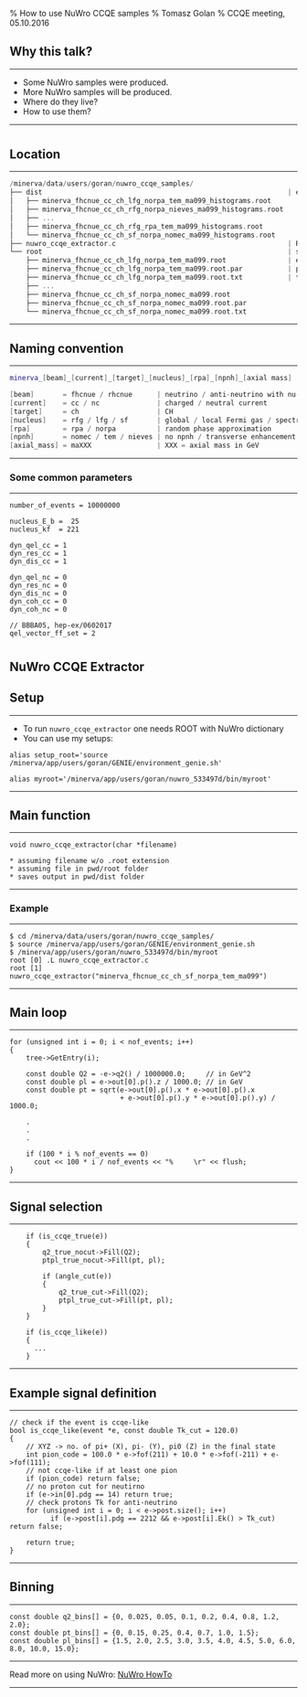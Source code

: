 % How to use NuWro CCQE samples
% Tomasz Golan
% CCQE meeting, 05.10.2016

## Why this talk?

---

* Some NuWro samples were produced.
* More NuWro samples will be produced.
* Where do they live?
* How to use them?

---

#

## Location

---

```cpp
/minerva/data/users/goran/nuwro_ccqe_samples/
├── dist                                                            | extracted histograms
│   ├── minerva_fhcnue_cc_ch_lfg_norpa_tem_ma099_histograms.root
│   ├── minerva_fhcnue_cc_ch_rfg_norpa_nieves_ma099_histograms.root
│   ├── ...
│   ├── minerva_fhcnue_cc_ch_rfg_rpa_tem_ma099_histograms.root
│   └── minerva_fhcnue_cc_ch_sf_norpa_nomec_ma099_histograms.root
├── nuwro_ccqe_extractor.c                                          | ROOT macro
└── root                                                            | simulation outputs
    ├── minerva_fhcnue_cc_ch_lfg_norpa_tem_ma099.root               | event tree
    ├── minerva_fhcnue_cc_ch_lfg_norpa_tem_ma099.root.par           | parameters
    ├── minerva_fhcnue_cc_ch_lfg_norpa_tem_ma099.root.txt           | total cross section
    ├── ...
    ├── minerva_fhcnue_cc_ch_sf_norpa_nomec_ma099.root
    ├── minerva_fhcnue_cc_ch_sf_norpa_nomec_ma099.root.par
    └── minerva_fhcnue_cc_ch_sf_norpa_nomec_ma099.root.txt
```

---

## Naming convention

---

```cpp
minerva_[beam]_[current]_[target]_[nucleus]_[rpa]_[npnh]_[axial mass]

[beam]       = fhcnue / rhcnue      | neutrino / anti-neutrino with nu-e constraint
[current]    = cc / nc              | charged / neutral current
[target]     = ch                   | CH
[nucleus]    = rfg / lfg / sf       | global / local Fermi gas / spectral function
[rpa]        = rpa / norpa          | random phase approximation
[npnh]       = nomec / tem / nieves | no npnh / transverse enhancement / Nieves et al
[axial_mass] = maXXX                | XXX = axial mass in GeV
```

---

### Some common parameters

---

<div class='left'>

```
number_of_events = 10000000

nucleus_E_b =  25
nucleus_kf  = 221

dyn_qel_cc = 1
dyn_res_cc = 1
dyn_dis_cc = 1
```
</div>
<div class='right'>

```
dyn_qel_nc = 0
dyn_res_nc = 0
dyn_dis_nc = 0
dyn_coh_cc = 0
dyn_coh_nc = 0

// BBBA05, hep-ex/0602017
qel_vector_ff_set = 2
```
</div>

#

## NuWro CCQE Extractor

## Setup

---

* To run `nuwro_ccqe_extractor` one needs ROOT with NuWro dictionary
* You can use my setups:

```
alias setup_root='source /minerva/app/users/goran/GENIE/environment_genie.sh'

alias myroot='/minerva/app/users/goran/nuwro_533497d/bin/myroot'
```

---

## Main function

---

<pre><code class="cpp">void nuwro_ccqe_extractor(char *filename)

* assuming filename w/o .root extension
* assuming file in pwd/root folder
* saves output in pwd/dist folder
</code></pre>

---

<h3> Example </h3>

---

<pre><code class="bash">$ cd /minerva/data/users/goran/nuwro_ccqe_samples/
$ source /minerva/app/users/goran/GENIE/environment_genie.sh
$ /minerva/app/users/goran/nuwro_533497d/bin/myroot
root [0] .L nuwro_ccqe_extractor.c
root [1] nuwro_ccqe_extractor("minerva_fhcnue_cc_ch_sf_norpa_tem_ma099")
</code></pre>

---

## Main loop

---

```
for (unsigned int i = 0; i < nof_events; i++)
{
    tree->GetEntry(i);

    const double Q2 = -e->q2() / 1000000.0;     // in GeV^2
    const double pl = e->out[0].p().z / 1000.0; // in GeV
    const double pt = sqrt(e->out[0].p().x * e->out[0].p().x
                           + e->out[0].p().y * e->out[0].p().y) / 1000.0;

    .
    .
    .

    if (100 * i % nof_events == 0)
      cout << 100 * i / nof_events << "%     \r" << flush;
}
```

---

## Signal selection

---

<pre><code class="cpp">    if (is_ccqe_true(e))
    {
        q2_true_nocut->Fill(Q2);
        ptpl_true_nocut->Fill(pt, pl);

        if (angle_cut(e))
        {
            q2_true_cut->Fill(Q2);
            ptpl_true_cut->Fill(pt, pl);
        }
    }

    if (is_ccqe_like(e))
    {
      ...
    }
</code></pre>

---

## Example signal definition

---

<pre><code class="cpp">// check if the event is ccqe-like
bool is_ccqe_like(event *e, const double Tk_cut = 120.0)
{
    // XYZ -> no. of pi+ (X), pi- (Y), pi0 (Z) in the final state
    int pion_code = 100.0 * e->fof(211) + 10.0 * e->fof(-211) + e->fof(111);
    // not ccqe-like if at least one pion
    if (pion_code) return false;
    // no proton cut for neutirno
    if (e->in[0].pdg == 14) return true;
    // check protons Tk for anti-neutrino
    for (unsigned int i = 0; i < e->post.size(); i++)
          if (e->post[i].pdg == 2212 && e->post[i].Ek() > Tk_cut) return false;

    return true;
}
</code></pre>

---

## Binning

---

```
const double q2_bins[] = {0, 0.025, 0.05, 0.1, 0.2, 0.4, 0.8, 1.2, 2.0};
const double pt_bins[] = {0, 0.15, 0.25, 0.4, 0.7, 1.0, 1.5};
const double pl_bins[] = {1.5, 2.0, 2.5, 3.0, 3.5, 4.0, 4.5, 5.0, 6.0, 8.0, 10.0, 15.0};
```
---

Read more on using NuWro: [NuWro HowTo](https://cdcvs.fnal.gov/redmine/attachments/download/26099/nuwro_howto.pdf)

---
